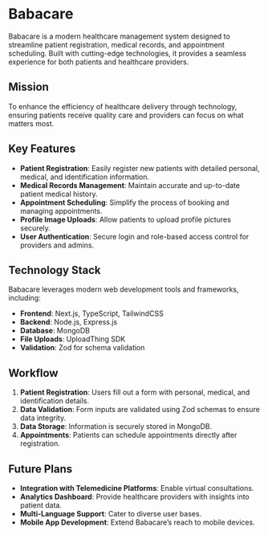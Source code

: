 # Babacare

Babacare is a modern healthcare management system designed to streamline patient registration, medical records, and appointment scheduling. Built with cutting-edge technologies, it provides a seamless experience for both patients and healthcare providers.

## Mission

To enhance the efficiency of healthcare delivery through technology, ensuring patients receive quality care and providers can focus on what matters most.

## Key Features

- **Patient Registration**: Easily register new patients with detailed personal, medical, and identification information.
- **Medical Records Management**: Maintain accurate and up-to-date patient medical history.
- **Appointment Scheduling**: Simplify the process of booking and managing appointments.
- **Profile Image Uploads**: Allow patients to upload profile pictures securely.
- **User Authentication**: Secure login and role-based access control for providers and admins.

## Technology Stack

Babacare leverages modern web development tools and frameworks, including:

- **Frontend**: Next.js, TypeScript, TailwindCSS
- **Backend**: Node.js, Express.js
- **Database**: MongoDB
- **File Uploads**: UploadThing SDK
- **Validation**: Zod for schema validation

## Workflow

1. **Patient Registration**: Users fill out a form with personal, medical, and identification details.
2. **Data Validation**: Form inputs are validated using Zod schemas to ensure data integrity.
3. **Data Storage**: Information is securely stored in MongoDB.
4. **Appointments**: Patients can schedule appointments directly after registration.

## Future Plans

- **Integration with Telemedicine Platforms**: Enable virtual consultations.
- **Analytics Dashboard**: Provide healthcare providers with insights into patient data.
- **Multi-Language Support**: Cater to diverse user bases.
- **Mobile App Development**: Extend Babacare’s reach to mobile devices.

